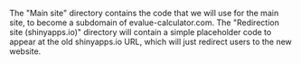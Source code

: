 

The "Main site" directory contains the code that we will use for the main site, to become a subdomain of evalue-calculator.com. The "Redirection site (shinyapps.io)" directory will contain a simple placeholder code to appear at the old shinyapps.io URL, which will just redirect users to the new website.  